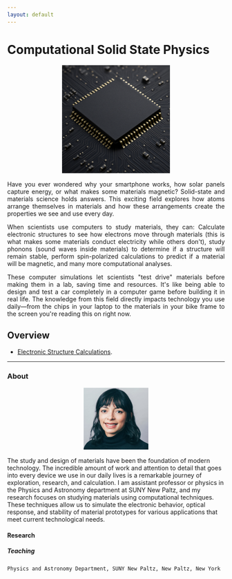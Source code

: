 ```yaml
---
layout: default
---
```


# Computational Solid State Physics

<div style="text-align: center;">
<img src="./chip.png" alt="Chip Semiconductor" style="width: 250px; height: auto;">
</div>


<div style="text-align: justify;">
<p>Have you ever wondered why your smartphone works, how solar panels capture energy, or what makes some materials magnetic? Solid-state and materials science holds answers. This exciting field explores how atoms arrange themselves in materials and how these arrangements create the properties we see and use every day. </p>

<p>When scientists use computers to study materials, they can: Calculate electronic structures to see how electrons move through materials (this is what makes some materials conduct electricity while others don't), study phonons (sound waves inside materials) to determine if a structure will remain stable, perform spin-polarized calculations to predict if a material will be magnetic, and many more computational analyses.</p>

<p>These computer simulations let scientists "test drive" materials before making them in a lab, saving time and resources. It's like being able to design and test a car completely in a computer game before building it in real life. The knowledge from this field directly impacts technology you use daily—from the chips in your laptop to the materials in your bike frame to the screen you're reading this on right now.</p>
</div>

## Overview

* [Electronic Structure Calculations](./electronic-structure.md).

* * *

### About

<div style="text-align: center;">
<img src="./portrait2.jpg" alt="Kim" style="width: 150px; height: auto;">
</div>

The study and design of materials have been the foundation of modern technology. The incredible amount of work and attention to detail that goes into every device we use in our daily lives is a remarkable journey of exploration, research, and calculation. I am assistant professor or physics in the Physics and Astronomy department at SUNY New Paltz, and my research focuses on studying materials using computational techniques. These techniques allow us to simulate the electronic behavior, optical response, and stability of material prototypes for various applications that meet current technological needs.




#### Research


##### Teaching


```
Physics and Astronomy Department, SUNY New Paltz, New Paltz, New York
```